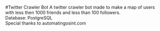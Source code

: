 #Twitter Crawler Bot
A twitter crawler bot made to make a map of users with less then 1000 friends and less than 100 followers.
<br>
Database: PostgreSQL
<br>
Special thanks to automatingosint.com
